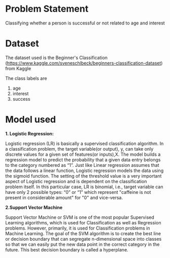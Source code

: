 # Problem Statement
Classifying whether a person is successful or not related to age and interest

# Dataset
The dataset used is the Beginner's Classification (https://www.kaggle.com/sveneschlbeck/beginners-classification-dataset) from Kaggle

The class labels are
  1. age
  2. interest
  3. success

# Model used

**1. Logistic Regression:**

Logistic regression (LR) is basically a supervised classification algorithm. In a classification problem, the target variable(or output), y, can take only discrete values for a given set of features(or inputs),X. The model builds a regression model to predict the probability that a given data entry belongs to the category numbered as “1”. Just like Linear regression assumes that the data follows a linear function, Logistic regression models the data using the sigmoid function. The setting of the threshold value is a very important aspect of Logistic regression and is dependent on the classification problem itself. In this particular case, LR is binomial, i.e., target variable can have only 2 possible types: “0” or “1” which represent "caffeine is not present in considerable amount" for "0" and vice-versa.

**2.Support Vector Machine**

Support Vector Machine or SVM is one of the most popular Supervised Learning algorithms, which is used for Classification as well as Regression problems. However, primarily, it is used for Classification problems in Machine Learning. The goal of the SVM algorithm is to create the best line or decision boundary that can segregate n-dimensional space into classes so that we can easily put the new data point in the correct category in the future. This best decision boundary is called a hyperplane.
